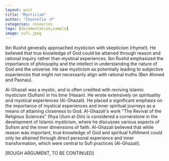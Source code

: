 ```yaml
---
layout: post
title: "Mysticism"
author: "Chantelle :P"
categories: resources
tags: [documentation,sample]
image: sufi.jpeg
---
```

 Ibn Rushd generally approached mysticism with skepticism (rhyme!). He believed that true knowledge of God could be attained through reason and rational inquiry rather than mystical experiences. Ibn Rushd emphasized the importance of philosophy and the intellect in understanding the nature of God and the universe. He saw mysticism as potentially leading to subjective experiences that might not necessarily align with rational truths (Ben Ahmed and Pasnau). 
 
 Al-Ghazali was a mystic, and is often credited with reviving Islamic mysticism (Sufism) in his time (Hasan). He wrote extensively on spirituality and mystical experiences (Al-Ghazali). He placed a significant emphasis on the importance of mystical experiences and inner spiritual journeys as a means of attaining closeness to God. Al-Ghazali's work "The Revival of the Religious Sciences" (Ihya Ulum al-Din) is considered a cornerstone in the development of Islamic mysticism, where he discusses various aspects of Sufism and the inner dimensions of faith. Al-Ghazali believed that while reason was important, true knowledge of God and spiritual fulfillment could only be attained through direct personal experience and inner transformation, which were central to Sufi practices (Al-Ghazali).
  
 [ROUGH ARGUMENT, TO BE CONTINUED]
